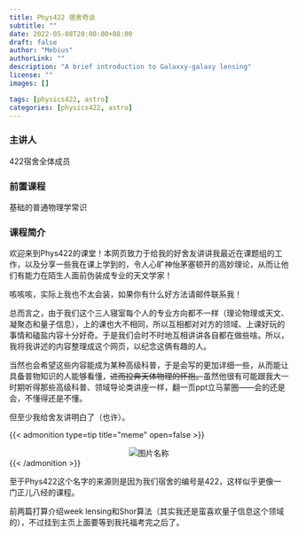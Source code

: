 ```yaml
---
title: Phys422 宿舍奇谈
subtitle: ""
date: 2022-05-08T20:00:00+08:00
draft: false
author: "Mebius"
authorLink: ""
description: "A brief introduction to Galaxxy-galaxy lensing"
license: ""
images: []

tags: [physics422, astro]
categories: [physics422, astro]
---
```


### 主讲人
422宿舍全体成员

### 前置课程
基础的普通物理学常识

### 课程简介

欢迎来到Phys422的课堂！本网页致力于给我的好舍友讲讲我最近在课题组的工作，以及分享一些我在课上学到的，令人心旷神怡茅塞顿开的高妙理论，从而让他们有能力在陌生人面前伪装成专业的天文学家！

咳咳咳，实际上我也不太会装，如果你有什么好方法请邮件联系我！

总而言之，由于我们这个三人寝室每个人的专业方向都不一样（理论物理或天文、凝聚态和量子信息），上的课也大不相同，所以互相都对对方的领域、上课好玩的事情和磕盐内容十分好奇。于是我们会时不时地互相讲讲各自都在做些啥。所以，我将我讲述的内容整理成这个网页，以纪念这俩有趣的人。

当然也会希望这些内容能成为某种高级科普，于是会写的更加详细一些，从而能让具备普物知识的人能够看懂，~~进而投奔天体物理的怀抱。~~虽然他很有可能跟我大一时期听得那些高级科普、领域导论类讲座一样，翻一页ppt立马蒙圈——会的还是会，不懂得还是不懂。

但至少我给舍友讲明白了（也许）。

{{< admonition type=tip title="meme" open=false >}}
<div  align="center">    
 <img src="http://home.ustc.edu.cn/~lhl2718281/assets/images/meme.png" alt="图片名称" align=center />
</div>
{{< /admonition >}}

至于Phys422这个名字的来源则是因为我们宿舍的编号是422，这样似乎更像一门正儿八经的课程。

前两篇打算介绍week lensing和Shor算法（其实我还是蛮喜欢量子信息这个领域的），不过挂到主页上面要等到我托福考完之后了。

